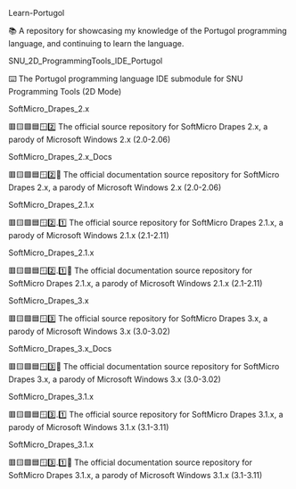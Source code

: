 
Learn-Portugol

📚️ A repository for showcasing my knowledge of the Portugol programming language, and continuing to learn the language. 

SNU_2D_ProgrammingTools_IDE_Portugol

⌨️ The Portugol programming language IDE submodule for SNU Programming Tools (2D Mode)

SoftMicro_Drapes_2.x

🟥️🟨️🟩️🟦️🪟️2️⃣️ The official source repository for SoftMicro Drapes 2.x, a parody of Microsoft Windows 2.x (2.0-2.06)

SoftMicro_Drapes_2.x_Docs

🟥️🟨️🟩️🟦️🪟️2️⃣️📖️ The official documentation source repository for SoftMicro Drapes 2.x, a parody of Microsoft Windows 2.x (2.0-2.06)

SoftMicro_Drapes_2.1.x

🟥️🟨️🟩️🟦️🪟️2️⃣️.1️⃣️ The official source repository for SoftMicro Drapes 2.1.x, a parody of Microsoft Windows 2.1.x (2.1-2.11)

SoftMicro_Drapes_2.1.x

🟥️🟨️🟩️🟦️🪟️2️⃣️.1️⃣️📖️ The official documentation source repository for SoftMicro Drapes 2.1.x, a parody of Microsoft Windows 2.1.x (2.1-2.11)

SoftMicro_Drapes_3.x

🟥️🟨️🟩️🟦️🪟️3️⃣️ The official source repository for SoftMicro Drapes 3.x, a parody of Microsoft Windows 3.x (3.0-3.02)

SoftMicro_Drapes_3.x_Docs

🟥️🟨️🟩️🟦️🪟️3️⃣️📖️ The official documentation source repository for SoftMicro Drapes 3.x, a parody of Microsoft Windows 3.x (3.0-3.02)

SoftMicro_Drapes_3.1.x

🟥️🟨️🟩️🟦️🪟️3️⃣️.1️⃣️ The official source repository for SoftMicro Drapes 3.1.x, a parody of Microsoft Windows 3.1.x (3.1-3.11)

SoftMicro_Drapes_3.1.x

🟥️🟨️🟩️🟦️🪟️3️⃣️.1️⃣️📖️ The official documentation source repository for SoftMicro Drapes 3.1.x, a parody of Microsoft Windows 3.1.x (3.1-3.11)

